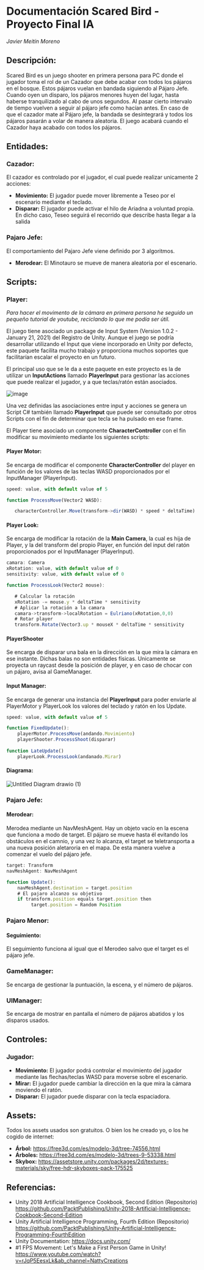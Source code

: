 # Documentación Scared Bird - Proyecto Final IA
*Javier Meitín Moreno*

## Descripción:
Scared Bird es un juego shooter en primera persona para PC donde el jugador toma el rol de un Cazador que debe acabar con todos los pájaros en el bosque. Estos pájaros vuelan en bandada siguiendo al Pájaro Jefe. Cuando oyen un disparo, los pájaros menores huyen del lugar, hasta haberse tranquilizado al cabo de unos segundos. Al pasar cierto intervalo de tiempo vuelven a seguir al pájaro jefe como hacían antes. En caso de que el cazador mate al Pájaro jefe, la bandada se desintegrará y todos los pájaros pasarán a volar de manera aleatoria. El juego acabará cuando el Cazador haya acabado con todos los pájaros.

## Entidades:
### Cazador:
El cazador es controlado por el jugador, el cual puede realizar unicamente 2 acciones:
* **Movimiento:** El jugador puede mover libremente a Teseo por el escenario mediante el teclado.
* **Disparar:** El jugador puede activar el hilo de Ariadna a voluntad propia. En dicho caso, Teseo seguirá el recorrido que describe hasta llegar a la salida

### Pajaro Jefe:
El comportamiento del Pajaro Jefe viene definido por 3 algoritmos.
* **Merodear:** El Minotauro se mueve de manera aleatoria por el escenario.

## Scripts:
### Player:
*Para hacer el movimento de la cámara en primera persona he seguido un pequeño tutorial de youtube, reciclando lo que me podía ser útil.*

El juego tiene asociado un package de Input System (Version 1.0.2 - January 21, 2021) del Registro de Unity. Aunque el juego se podría desarrollar utilizando el Input que viene incorporado en Unity por defecto, este paquete facilita mucho trabajo y proporciona muchos soportes que facilitarían escalar el proyecto en un futuro.

El principal uso que se le da a este paquete en este proyecto es la de utilizar un **InputActions** llamado **PlayerInput** para gestionar las acciones que puede realizar el jugador, y a que teclas/ratón están asociados. 

![image](https://user-images.githubusercontent.com/62613312/167615459-9c44360d-e5bd-4a9e-bd6d-66598a95a755.png)

Una vez definidas las asociaciones entre input y acciones se genera un Script C# también llamado **PlayerInput** que puede ser consultado por otros Scripts con el fin de determinar que tecla se ha pulsado en ese frame.

El Player tiene asociado un componente **CharacterController** con el fin modificar su movimiento mediante los siguientes scripts:

#### Player Motor:
Se encarga de modificar el componente **CharacterController** del player en función de los valores de las teclas WASD proporcionados por el InputManager (PlayerInput).
```js
speed: value, with default value of 5

function ProcessMove(Vector2 WASD):

   characterController.Move(transform->dir(WASD) * speed * deltaTime)
```

#### Player Look:
Se encarga de modificar la rotación de la **Main Camera**, la cual es hija de Player, y la del transform del propio Player, en función del input del ratón proporcionados por el InputManager (PlayerInput).
```js
camara: Camera 
xRotation: value, with default value of 0
sensitivity: value, with default value of 0

function ProcessLook(Vector2 mouse):

   # Calcular la rotación
   xRotation -= mouse.y * deltaTime * sensitivity
   # Aplicar la rotación a la camara
   camara->transform->localRotation = Eulriano(xRotation,0,0)
   # Rotar player
   transform.Rotate(Vector3.up * mouseX * deltaTime * sensitivity
```

#### PlayerShooter
Se encarga de disparar una bala en la dirección en la que mira la cámara en ese instante. Dichas balas no son entidades físicas. Unicamente se proyecta un raycast desde la posición de player, y en caso de chocar con un pájaro, avisa al GameManager.

#### Input Manager:
Se encarga de generar una instancia del **PlayerInput** para poder enviarle al PlayerMotor y PlayerLook los valores del teclado y ratón en los Update. 
```js
speed: value, with default value of 5

function FixedUpdate():
    playerMotor.ProcessMove(andando.Movimiento)
    playerShooter.ProcessShoot(disparar)
    
function LateUpdate()
    playerLook.ProcessLook(andanado.Mirar)
```

#### Diagrama:
![Untitled Diagram drawio (1)](https://user-images.githubusercontent.com/62613312/167623958-ac518a80-2c44-4ccd-a47f-d1d91e2fbabb.png)

### Pajaro Jefe:
#### Merodear:
Merodea mediante un NavMeshAgent. Hay un objeto vacío en la escena que funciona a modo de target. El pájaro se mueve hasta él evitando los obstáculos en el camnio, y una vez lo alcanza, el target se teletransporta a una nueva posición aletaroria en el mapa. De esta manera vuelve a comenzar el vuelo del pájaro jefe.
```js
target: Transform
navMeshAgent: NavMeshAgent

function Update():
    navMeshAgent.destination = target.position
    # El pajaro alcanzo su objetivo
    if transform.position equals target.position then
         target.position = Random Position     
```

### Pajaro Menor:
#### Seguimiento:
El seguimiento funciona al igual que el Merodeo salvo que el target es el pájaro jefe.

### GameManager:
Se encarga de gestionar la puntuación, la escena, y el número de pájaros.

### UIManager:
Se encarga de mostrar en pantalla el número de pájaros abatidos y los disparos usados.

## Controles:
### Jugador:
* **Movimiento:** El jugador podrá controlar el movimiento del jugador mediante las flechas/teclas WASD para moverse sobre el escenario.
* **Mirar:** El jugador puede cambiar la dirección en la que mira la cámara moviendo el ratón.
* **Disparar:** El jugador puede disparar con la tecla espaciadora.

## Assets:
Todos los assets usados son gratuitos. O bien los he creado yo, o los he cogido de internet:
* **Árbol:** https://free3d.com/es/modelo-3d/tree-74556.html
* **Árboles:** https://free3d.com/es/modelo-3d/trees-9-53338.html
* **Skybox:** https://assetstore.unity.com/packages/2d/textures-materials/sky/free-hdr-skyboxes-pack-175525

## Referencias:
* Unity 2018 Artificial Intelligence Cookbook, Second Edition (Repositorio)
https://github.com/PacktPublishing/Unity-2018-Artificial-Intelligence-Cookbook-Second-Edition
* Unity Artificial Intelligence Programming, Fourth Edition (Repositorio)
https://github.com/PacktPublishing/Unity-Artificial-Intelligence-Programming-FourthEdition
* Unity Documentation:
https://docs.unity.com/
* #1 FPS Movement: Let's Make a First Person Game in Unity!
https://www.youtube.com/watch?v=rJqP5EesxLk&ab_channel=NattyCreations
